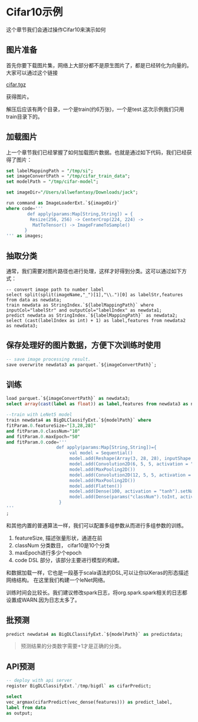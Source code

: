 # Cifar10示例

这个章节我们会通过操作Cifar10来演示如何

## 图片准备

首先你要下载图片集，网络上大部分都不是原生图片了，都是已经转化为向量的。大家可以通过这个链接

[cifar.tgz](https://github.com/allwefantasy/spark-deep-learning-toy/releases/download/v0.01/cifar.tgz)

获得图片。

解压后应该有两个目录，一个是train(约6万张)，一个是test.这次示例我们只用train目录下的。

## 加载图片

上一个章节我们已经掌握了如何加载图片数据。也就是通过如下代码，我们已经获得了图片：

```sql
set labelMappingPath = "/tmp/si";
set imageConvertPath = "/tmp/cifar_train_data";
set modelPath = "/tmp/cifar-model";

set imageDir="/Users/allwefantasy/Downloads/jack";

run command as ImageLoaderExt.`${imageDir}`
where code='''
        def apply(params:Map[String,String]) = {
         Resize(256, 256) -> CenterCrop(224, 224) ->
          MatToTensor() -> ImageFrameToSample()
       }
''' as images;
```

## 抽取分类

通常，我们需要对图片路径也进行处理，这样才好得到分类。这可以通过如下方式：

```
-- convert image path to number label
select split(split(imageName,"_")[1],"\\.")[0] as labelStr,features from data as newdata;
train newdata as StringIndex.`${labelMappingPath}` where inputCol="labelStr" and outputCol="labelIndex" as newdata1;
predict newdata as StringIndex.`${labelMappingPath}` as newdata2;
select (cast(labelIndex as int) + 1) as label,features from newdata2 as newdata3;
```

## 保存处理好的图片数据，方便下次训练时使用

```sql
-- save image processing result.                   
save overwrite newdata3 as parquet.`${imageConvertPath}`;
```

## 训练

````sql
load parquet.`${imageConvertPath}` as newdata3;
select array(cast(label as float)) as label,features from newdata3 as newdata4;

--train with LeNet5 model
train newdata4 as BigDLClassifyExt.`${modelPath}` where
fitParam.0.featureSize="[3,28,28]"
and fitParam.0.classNum="10"
and fitParam.0.maxEpoch="50"
and fitParam.0.code='''
                   def apply(params:Map[String,String])={
                        val model = Sequential()
                        model.add(Reshape(Array(3, 28, 28), inputShape = Shape(28, 28, 3)))
                        model.add(Convolution2D(6, 5, 5, activation = "tanh").setName("conv1_5x5"))
                        model.add(MaxPooling2D())
                        model.add(Convolution2D(12, 5, 5, activation = "tanh").setName("conv2_5x5"))
                        model.add(MaxPooling2D())
                        model.add(Flatten())
                        model.add(Dense(100, activation = "tanh").setName("fc1"))
                        model.add(Dense(params("classNum").toInt, activation = "softmax").setName("fc2"))
                    }
'''
;
````

和其他内置的普通算法一样，我们可以配置多组参数从而进行多组参数的训练。

1. featureSize, 描述张量形状，通道在前
2. classNum 分类数目， cifar10是10个分类
3. maxEpoch进行多少个epoch
4. code DSL 部分，该部分主要进行模型的构建。


和数据加载一样，它也是一段基于scala语法的DSL,可以让你以Keras的形态描述网络结构。
在这里我们构建一个leNet网络。

训练时间会比较长。我们建议修改spark日志，将org.spark.spark相关的日志都设置成WARN.因为日志太多了。

## 批预测

```sql
predict newdata4 as BigDLClassifyExt.`${modelPath}` as predictdata;
```

> 预测结果的分类数字需要+1才是正确的分类。

## API预测

```sql
-- deploy with api server
register BigDLClassifyExt.`/tmp/bigdl` as cifarPredict;

select
vec_argmax(cifarPredict(vec_dense(features))) as predict_label,
label from data
as output;
```




